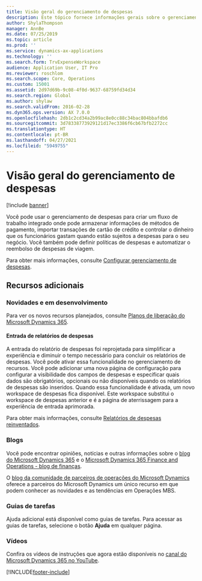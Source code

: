 ```yaml
---
title: Visão geral do gerenciamento de despesas
description: Este tópico fornece informações gerais sobre o gerenciamento de despesas e links para recursos adicionais. Você pode usar o gerenciamento de despesas para criar um fluxo de trabalho integrado onde pode armazenar informações de métodos de pagamento, importar transações de cartão de crédito e controlar o dinheiro que os funcionários gastam quando estão sujeitos a despesas para o seu negócio.
author: ShylaThompson
manager: AnnBe
ms.date: 07/25/2019
ms.topic: article
ms.prod: ''
ms.service: dynamics-ax-applications
ms.technology: ''
ms.search.form: TrvExpenseWorkspace
audience: Application User, IT Pro
ms.reviewer: roschlom
ms.search.scope: Core, Operations
ms.custom: 15001
ms.assetid: 2d97d69b-9c08-4f0d-9637-68759fd34d34
ms.search.region: Global
ms.author: shylaw
ms.search.validFrom: 2016-02-28
ms.dyn365.ops.version: AX 7.0.0
ms.openlocfilehash: 2db1c2cd34a2b99ac8e0cc88c34bac804bbafdb6
ms.sourcegitcommit: 3d78338773929121d17ec3386f6cb67bfb2272cc
ms.translationtype: HT
ms.contentlocale: pt-BR
ms.lasthandoff: 04/27/2021
ms.locfileid: "5949755"
---
```

# <a name="expense-management-overview"></a>Visão geral do gerenciamento de despesas

[!include [banner](../includes/banner.md)]

Você pode usar o gerenciamento de despesas para criar um fluxo de trabalho integrado onde pode armazenar informações de métodos de pagamento, importar transações de cartão de crédito e controlar o dinheiro que os funcionários gastam quando estão sujeitos a despesas para o seu negócio. Você também pode definir políticas de despesas e automatizar o reembolso de despesas de viagem.

Para obter mais informações, consulte [Configurar gerenciamento de despesas](plan-expense-management.md).

## <a name="additional-resources"></a>Recursos adicionais

### <a name="whats-new-and-in-development"></a>Novidades e em desenvolvimento

Para ver os novos recursos planejados, consulte [Planos de liberação do Microsoft Dynamics 365](/dynamics365/release-plans/).

#### <a name="expense-report-entry"></a>Entrada de relatórios de despesas

A entrada do relatório de despesas foi reprojetada para simplificar a experiência e diminuir o tempo necessário para concluir os relatórios de despesas. Você pode ativar essa funcionalidade no gerenciamento de recursos. Você pode adicionar uma nova página de configuração para configurar a visibilidade dos campos de despesas e especificar quais dados são obrigatórios, opcionais ou não disponíveis quando os relatórios de despesas são inseridos. Quando essa funcionalidade é ativada, um novo workspace de despesas fica disponível. Este workspace substitui o workspace de despesas anterior e é a página de aterrissagem para a experiência de entrada aprimorada.

Para obter mais informações, consulte [Relatórios de despesas reinventados](ExpenseWorkspaceNew.md).

### <a name="blogs"></a>Blogs

Você pode encontrar opiniões, notícias e outras informações sobre o [blog do Microsoft Dynamics 365](https://community.dynamics.com/b/msftdynamicsblog?c=Enterprise) e o [Microsoft Dynamics 365 Finance and Operations - blog de finanças](https://community.dynamics.com/365/financeandoperations/b/financials).

O [blog da comunidade de parceiros de operações do Microsoft Dynamics](https://community.dynamics.com/partner/b/operationspartnercommunityblog) oferece a parceiros do Microsoft Dynamics um único recurso em que podem conhecer as novidades e as tendências em Operações MBS.

### <a name="task-guides"></a>Guias de tarefas

Ajuda adicional está disponível como guias de tarefas. Para acessar as guias de tarefas, selecione o botão **Ajuda** em qualquer página.

### <a name="videos"></a>Vídeos

Confira os vídeos de instruções que agora estão disponíveis no [canal do Microsoft Dynamics 365 no YouTube](https://www.youtube.com/channel/UCJGCg4rB3QSs8y_1FquelBQ).


[!INCLUDE[footer-include](../includes/footer-banner.md)]